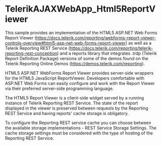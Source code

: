 # TelerikAJAXWebApp_Html5ReportViewer

This sample provides an implementation of the HTML5 ASP.NET Web Forms Report Viewer (https://docs.telerik.com/reporting/webforms-report-viewer-controls-overview#html5-asp-net-web-forms-report-viewer) as well as a Telerik Reporting REST Service (https://docs.telerik.com/reporting/telerik-reporting-rest-conception) and a reports library that integrates .trdp (Telerik Report Definition Package) versions of some of the demos found on the Telerik Reporting Online Demos (https://demos.telerik.com/reporting).

HTML5 ASP.NET WebForms Report Viewer provides server-side wrappers for the HTML5 JavaScript ReportViewer. Developers comfortable with ASP.NET Web Forms can easily configure and work with the Report Viewer via their preferred server-side programming language.

The HTML5 Report Viewer is a client-side widget served by a running instance of Telerik Reporting REST Service. The state of the report displayed in the viewer is preserved between requests by the Reporting REST Service and having reports' cache storage is obligatory.

To configure the Reporting REST service cache you can choose between the available storage implementations - REST Service Storage Settings. The cache storage settings must be considered with the type of hosting of the Reporting REST Service.
